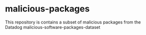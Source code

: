 # malicious-packages
This repository is contains a subset of malicious packages from the Datadog malicious-software-packages-dataset
